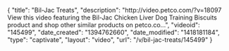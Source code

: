 {
    "title": "Bil-Jac Treats",
    "description": "http:\/\/video.petco.com\/?v=18097 View this video featuring the Bil-Jac Chicken Liver Dog Training Biscuits product and shop other similar products on petco.co...",
    "videoid": "145499",
    "date_created": "1394762660",
    "date_modified": "1418181184",
    "type": "captivate",
    "layout": "video",
    "url": "\/v\/bil-jac-treats\/145499"
}